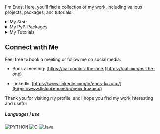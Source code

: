 

I'm Enes, 
Here, you'll find a collection of my work, including various projects, packages, and tutorials.

<details>
<summary> My Stats</summary>
<img src='https://github-readme-stats.vercel.app/api?username=karaposu&theme=dracula' style='witdh:2000px' >
</details>

<details>
<summary> My PyPI Packages</summary>
   
I have published several simple but useful packages on PyPI. Here's a list of them for quick access:

1. **tpcs** [https://pypi.org/project/tpcs/](https://pypi.org/project/tpcs/)
   - *TPCS is a metric to assess how well time-dependent patterns within a time series signal remain connected over time, with an emphasis on recency.*

2. **timeseriesqualitycheck** [https://pypi.org/project/timeseriesqualitycheck/](https://pypi.org/project/timeseriesqualitycheck/0.0.1/)
   - *a Python package designed to assess the quality of time-series data. It provides a straightforward way to evaluate the integrity and cleanliness of time-series datasets by analyzing their Time Pattern Cohesion Score (TPCS) and Signal-to-Noise Ratio (SNR).*
   
3. **sequentiality** [https://pypi.org/project/sequentiality/](https://pypi.org/project/sequentiality/)
   - *sequentiality is a Python package designed for extracting various types of Longest Consecutive Subsequences (LCS) from a list of integers.*

  

</details>

<details>
<summary> My Tutorials</summary>
   
I also have created some technical tutorials for various not-so-popular topics:

- **Create Custom (Stable Diffusion) ComfyUI Server** - [https://www.youtube.com/watch?v=PZwnbBaJH3I](#)
- **GLPK & AMPL Tutorial 00 : Manual Installation** - [https://www.youtube.com/watch?v=GOI0hj2EyaU](#)
- **GLPK & AMPL Tutorial 02 : Maximizing Profit Using GLPK** - [https://www.youtube.com/watch?v=7Eh6b0UJmVM&t](#)
- **GLPK & AMPL Tutorial 03 : Data-Model Separation** - [https://www.youtube.com/watch?v=kxmaI5le7ow&t](#)

</details>

## Connect with Me

Feel free to book a meeting or follow me on social media:
- Book a meeting: [https://cal.com/ns-the-one]([https://cal.com/ns-the-one)

- LinkedIn: [https://www.linkedin.com/in/enes-kuzucu/](https://www.linkedin.com/in/enes-kuzucu/)

Thank you for visiting my profile, and I hope you find my work interesting and useful!


##### Languages I use

![PYTHON](https://img.shields.io/badge/-Python-222222?style=flat&logo=python)  ![C](https://img.shields.io/badge/-c-222222?style=flat&logo=c) ![Java](https://img.shields.io/badge/-Java-222222?style=flat&logo=Java)






